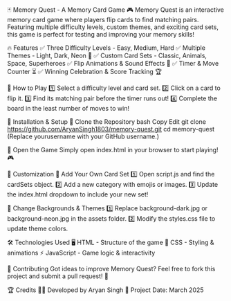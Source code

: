 🃏 Memory Quest - A Memory Card Game
🎮 Memory Quest is an interactive memory card game where players flip cards to find matching pairs. Featuring multiple difficulty levels, custom themes, and exciting card sets, this game is perfect for testing and improving your memory skills!


🔥 Features
✅ Three Difficulty Levels - Easy, Medium, Hard
✅ Multiple Themes - Light, Dark, Neon 🎨
✅ Custom Card Sets - Classic, Animals, Space, Superheroes
✅ Flip Animations & Sound Effects 🎵
✅ Timer & Move Counter ⏳
✅ Winning Celebration & Score Tracking 🏆

📜 How to Play
1️⃣ Select a difficulty level and card set.
2️⃣ Click on a card to flip it.
3️⃣ Find its matching pair before the timer runs out!
4️⃣ Complete the board in the least number of moves to win!

🚀 Installation & Setup
🔹 Clone the Repository
bash
Copy
Edit
git clone https://github.com/AryanSingh1803/memory-quest.git
cd memory-quest
(Replace yourusername with your GitHub username.)

🔹 Open the Game
Simply open index.html in your browser to start playing! 🎮

🎨 Customization
🔹 Add Your Own Card Set
1️⃣ Open script.js and find the cardSets object.
2️⃣ Add a new category with emojis or images.
3️⃣ Update the index.html dropdown to include your new set!

🔹 Change Backgrounds & Themes
1️⃣ Replace background-dark.jpg or background-neon.jpg in the assets folder.
2️⃣ Modify the styles.css file to update theme colors.

🛠️ Technologies Used
🖥️ HTML - Structure of the game
🎨 CSS - Styling & animations
⚡ JavaScript - Game logic & interactivity

🤝 Contributing
Got ideas to improve Memory Quest? Feel free to fork this project and submit a pull request! 🚀

🏆 Credits
👨‍💻 Developed by Aryan Singh
📅 Project Date: March 2025
